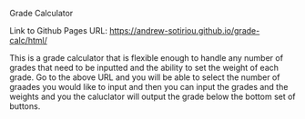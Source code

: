 Grade Calculator

Link to Github Pages URL:
https://andrew-sotiriou.github.io/grade-calc/html/

This is a grade calculator that is flexible enough to handle any number of grades that need to be inputted and the ability to set the weight of each grade.  Go to the above URL and you will be able to select the number of graades you would like to input and then you can input the grades and the weights and you the caluclator will output the grade below the bottom set of buttons.